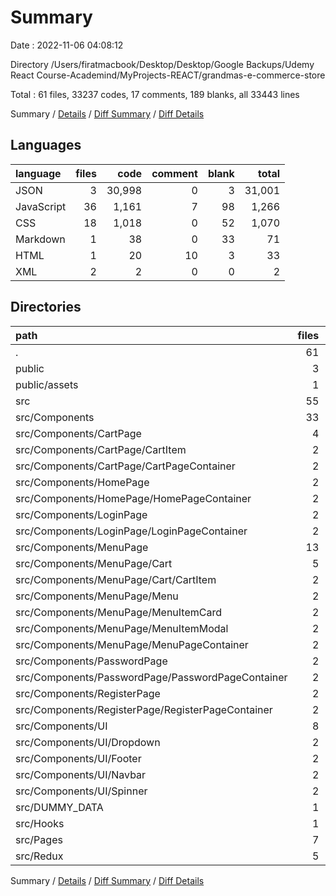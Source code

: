 # Summary

Date : 2022-11-06 04:08:12

Directory /Users/firatmacbook/Desktop/Desktop/Google Backups/Udemy React Course-Academind/MyProjects-REACT/grandmas-e-commerce-store

Total : 61 files,  33237 codes, 17 comments, 189 blanks, all 33443 lines

Summary / [Details](details.md) / [Diff Summary](diff.md) / [Diff Details](diff-details.md)

## Languages
| language | files | code | comment | blank | total |
| :--- | ---: | ---: | ---: | ---: | ---: |
| JSON | 3 | 30,998 | 0 | 3 | 31,001 |
| JavaScript | 36 | 1,161 | 7 | 98 | 1,266 |
| CSS | 18 | 1,018 | 0 | 52 | 1,070 |
| Markdown | 1 | 38 | 0 | 33 | 71 |
| HTML | 1 | 20 | 10 | 3 | 33 |
| XML | 2 | 2 | 0 | 0 | 2 |

## Directories
| path | files | code | comment | blank | total |
| :--- | ---: | ---: | ---: | ---: | ---: |
| . | 61 | 33,237 | 17 | 189 | 33,443 |
| public | 3 | 46 | 10 | 4 | 60 |
| public/assets | 1 | 1 | 0 | 0 | 1 |
| src | 55 | 2,180 | 7 | 150 | 2,337 |
| src/Components | 33 | 1,714 | 0 | 97 | 1,811 |
| src/Components/CartPage | 4 | 201 | 0 | 11 | 212 |
| src/Components/CartPage/CartItem | 2 | 112 | 0 | 4 | 116 |
| src/Components/CartPage/CartPageContainer | 2 | 89 | 0 | 7 | 96 |
| src/Components/HomePage | 2 | 120 | 0 | 7 | 127 |
| src/Components/HomePage/HomePageContainer | 2 | 120 | 0 | 7 | 127 |
| src/Components/LoginPage | 2 | 151 | 0 | 8 | 159 |
| src/Components/LoginPage/LoginPageContainer | 2 | 151 | 0 | 8 | 159 |
| src/Components/MenuPage | 13 | 609 | 0 | 37 | 646 |
| src/Components/MenuPage/Cart | 5 | 332 | 0 | 14 | 346 |
| src/Components/MenuPage/Cart/CartItem | 2 | 110 | 0 | 4 | 114 |
| src/Components/MenuPage/Menu | 2 | 33 | 0 | 5 | 38 |
| src/Components/MenuPage/MenuItemCard | 2 | 141 | 0 | 6 | 147 |
| src/Components/MenuPage/MenuItemModal | 2 | 70 | 0 | 8 | 78 |
| src/Components/MenuPage/MenuPageContainer | 2 | 33 | 0 | 4 | 37 |
| src/Components/PasswordPage | 2 | 7 | 0 | 3 | 10 |
| src/Components/PasswordPage/PasswordPageContainer | 2 | 7 | 0 | 3 | 10 |
| src/Components/RegisterPage | 2 | 175 | 0 | 7 | 182 |
| src/Components/RegisterPage/RegisterPageContainer | 2 | 175 | 0 | 7 | 182 |
| src/Components/UI | 8 | 451 | 0 | 24 | 475 |
| src/Components/UI/Dropdown | 2 | 64 | 0 | 7 | 71 |
| src/Components/UI/Footer | 2 | 167 | 0 | 6 | 173 |
| src/Components/UI/Navbar | 2 | 186 | 0 | 7 | 193 |
| src/Components/UI/Spinner | 2 | 34 | 0 | 4 | 38 |
| src/DUMMY_DATA | 1 | 74 | 0 | 1 | 75 |
| src/Hooks | 1 | 91 | 0 | 10 | 101 |
| src/Pages | 7 | 77 | 0 | 16 | 93 |
| src/Redux | 5 | 112 | 0 | 15 | 127 |

Summary / [Details](details.md) / [Diff Summary](diff.md) / [Diff Details](diff-details.md)